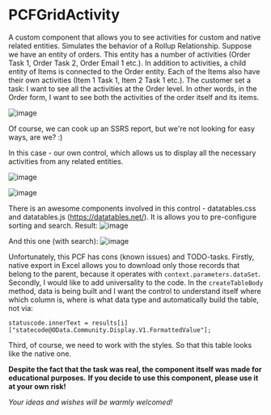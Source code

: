 # PCFGridActivity

A custom component that allows you to see activities for custom and native related entities. Simulates the behavior of a Rollup Relationship.
Suppose we have an entity of orders.
This entity has a number of activities (Order Task 1, Order Task 2, Order Email 1 etc.).
In addition to activities, a child entity of Items is connected to the Order entity. Each of the Items also have their own activities (Item 1 Task 1, Item 2 Task 1 etc.).
The customer set a task: I want to see all the activities at the Order level. In other words, in the Order form, I want to see both the activities of the order itself and its items.

![image](https://user-images.githubusercontent.com/86048404/122371370-7f0c6800-cf68-11eb-811d-d80a91f0fa1d.png)

Of course, we can cook up an SSRS report, but we're not looking for easy ways, are we? :)

In this case - our own control, which allows us to display all the necessary activities from any related entities.

![image](https://user-images.githubusercontent.com/86048404/122372201-28ebf480-cf69-11eb-8a82-ab5fb497b4bf.png)

![image](https://user-images.githubusercontent.com/86048404/122372391-4caf3a80-cf69-11eb-91e2-01600bbfa22c.png)

There is an awesome components involved in this control - datatables.css and datatables.js (https://datatables.net/).
It is allows you to pre-configure sorting and search.
Result:
![image](https://user-images.githubusercontent.com/86048404/123954458-1635de80-d9b1-11eb-9cbf-6a89cb7995e1.png)

And this one (with search):
![image](https://user-images.githubusercontent.com/86048404/123816864-58ebae00-d900-11eb-99f1-78ad1d93aaa3.png)

Unfortunately, this PCF has cons (known issues) and TODO-tasks.
Firstly, native export in Excel allows you to download only those records that belong to the parent, because it operates with `context.parameters.dataSet`.
Secondly, I would like to add universality to the code. In the `createTableBody` method, data is being built and I want the control to understand itself where which column is, where is what data type and automatically build the table, not via:
```
statuscode.innerText = results[i]["statecode@OData.Community.Display.V1.FormattedValue"];
```
Third, of course, we need to work with the styles. So that this table looks like the native one.

**Despite the fact that the task was real, the component itself was made for educational purposes.**
**If you decide to use this component, please use it at your own risk!**

_Your ideas and wishes will be warmly welcomed!_


